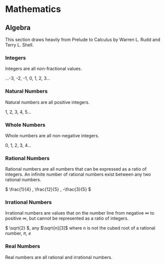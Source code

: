# Mathematics

## Algebra

This section draws heavily from Prelude to Calculus by Warren L. Rudd and Terry L. Shell.

### Integers
Integers are all non-fractional values.

...-3, -2, -1, 0, 1, 2, 3...

### Natural Numbers
Natural numbers are all positive integers.

1, 2, 3, 4, 5...

### Whole Numbers
Whole numbers are all non-negative integers.

0, 1, 2, 3, 4...

### Rational Numbers
Rational numbers are all numbers that can be expressed as a ratio of integers. An infinite number of rational numbers exist between any two rational numbers.

$` \frac{1}{4} , \frac{12}{5} , -\frac{3}{5}  `$

### Irrational Numbers
Irrational numbers are values that on the number line from negative $`\infty`$ to positive $`\infty`$, but cannot be represented as a ratio of integers.

$` \sqrt{2} `$, any $`\sqrt{n}[3]`$ where n is not the cubed root of a rational number, $` \pi `$, $`e`$

### Real Numbers
Real numbers are all rational and irrational numbers.
